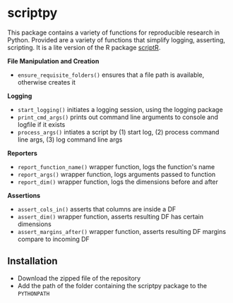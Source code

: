 # scriptpy

This package contains a variety of functions for reproducible research in Python. Provided are a variety of functions that simplify logging, asserting, scripting. It is a lite version of the R package [scriptR](https://github.com/jennguyen1/scriptR).

**File Manipulation and Creation**

* `ensure_requisite_folders()` ensures that a file path is available, otherwise creates it

**Logging**

* `start_logging()` initiates a logging session, using the logging package
* `print_cmd_args()` prints out command line arguments to console and logfile if it exists
* `process_args()` intiates a script by (1) start log, (2) process command line args, (3) log command line args

**Reporters**
* `report_function_name()` wrapper function, logs the function's name
* `report_args()` wrapper function, logs arguments passed to function
* `report_dim()` wrapper function, logs the dimensions before and after

**Assertions**
* `assert_cols_in()` asserts that columns are inside a DF
* `assert_dim()` wrapper function, asserts resulting DF has certain dimensions
* `assert_margins_after()` wrapper function, asserts resulting DF margins compare to incoming DF

## Installation

* Download the zipped file of the repository
* Add the path of the folder containing the scriptpy package to the `PYTHONPATH`
